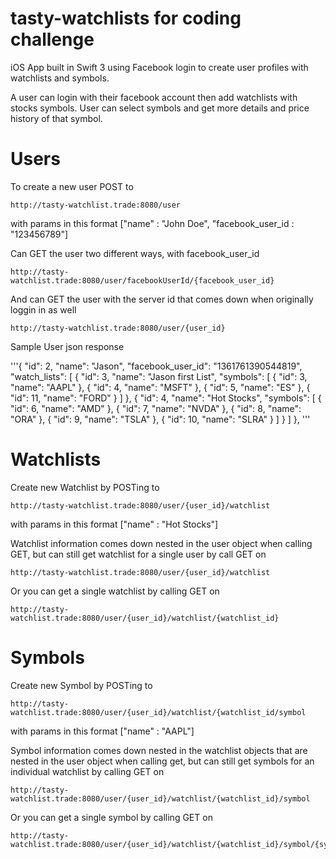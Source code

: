 # tasty-watchlists for coding challenge

iOS App built in Swift 3 using Facebook login to create user profiles with watchlists and symbols.

A user can login with their facebook account then add watchlists with stocks symbols. User can select symbols and get more details and price history of that symbol.

# Users

To create a new user POST to 
```
http://tasty-watchlist.trade:8080/user
```
with params in this format
["name" : "John Doe", "facebook_user_id : "123456789"]

Can GET the user two different ways, with facebook_user_id
```
http://tasty-watchlist.trade:8080/user/facebookUserId/{facebook_user_id}
```
And can GET the user with the server id that comes down when originally loggin in as well
```
http://tasty-watchlist.trade:8080/user/{user_id}
```

Sample User json response

'''{
"id": 2,
"name": "Jason",
"facebook_user_id": "1361761390544819",
"watch_lists": [
{
"id": 3,
"name": "Jason first List",
"symbols": [
{
"id": 3,
"name": "AAPL"
},
{
"id": 4,
"name": "MSFT"
},
{
"id": 5,
"name": "ES"
},
{
"id": 11,
"name": "FORD"
}
]
},
{
"id": 4,
"name": "Hot Stocks",
"symbols": [
{
"id": 6,
"name": "AMD"
},
{
"id": 7,
"name": "NVDA"
},
{
"id": 8,
"name": "ORA"
},
{
"id": 9,
"name": "TSLA"
},
{
"id": 10,
"name": "SLRA"
}
]
}
]
},
'''


# Watchlists
Create new Watchlist by POSTing to 
```
http://tasty-watchlist.trade:8080/user/{user_id}/watchlist
```
with params in this format
["name" : "Hot Stocks"]

Watchlist information comes down nested in the user object when calling GET, but can still get watchlist for a single user by call GET on
```
http://tasty-watchlist.trade:8080/user/{user_id}/watchlist
```

Or you can get a single watchlist by calling GET on
```
http://tasty-watchlist.trade:8080/user/{user_id}/watchlist/{watchlist_id}
```

# Symbols
Create new Symbol by POSTing to 
```
http://tasty-watchlist.trade:8080/user/{user_id}/watchlist/{watchlist_id/symbol
```
with params in this format
["name" : "AAPL"]

Symbol information comes down nested in the watchlist objects that are nested in the user object when calling get, but can still get symbols for an individual watchlist by calling GET on
```
http://tasty-watchlist.trade:8080/user/{user_id}/watchlist/{watchlist_id}/symbol
```

Or you can get a single symbol by calling GET on
```
http://tasty-watchlist.trade:8080/user/{user_id}/watchlist/{watchlist_id}/symbol/{symbol_id}
```
